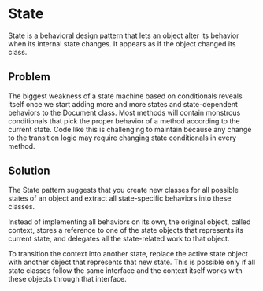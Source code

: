 # State

State is a behavioral design pattern that lets an object alter its behavior when its internal state changes.
It appears as if the object changed its class.

## Problem

The biggest weakness of a state machine based on conditionals reveals itself once we start adding more and more states
and state-dependent behaviors to the Document class. Most methods will contain monstrous conditionals that pick the
proper behavior of a method according to the current state. Code like this is challenging to maintain because any
change to the transition logic may require changing state conditionals in every method.

## Solution

The State pattern suggests that you create new classes for all possible states of an object and extract all
state-specific behaviors into these classes.

Instead of implementing all behaviors on its own, the original object, called context, stores a reference to one of the
state objects that represents its current state, and delegates all the state-related work to that object.

To transition the context into another state, replace the active state object with another object that represents that
new state. This is possible only if all state classes follow the same interface and the context itself works with these
objects through that interface.